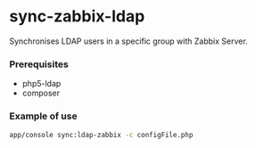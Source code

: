sync-zabbix-ldap
================

Synchronises LDAP users in a specific group with Zabbix Server.

### Prerequisites
* php5-ldap
* composer

### Example of use
```bash
app/console sync:ldap-zabbix -c configFile.php
```
